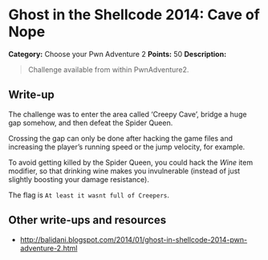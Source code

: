 # Ghost in the Shellcode 2014: Cave of Nope

**Category:** Choose your Pwn Adventure 2
**Points:** 50
**Description:**

> Challenge available from within PwnAdventure2.

## Write-up

The challenge was to enter the area called ‘Creepy Cave’, bridge a huge gap somehow, and then defeat the Spider Queen.

Crossing the gap can only be done after hacking the game files and increasing the player’s running speed or the jump velocity, for example.

To avoid getting killed by the Spider Queen, you could hack the _Wine_ item modifier, so that drinking wine makes you invulnerable (instead of just slightly boosting your damage resistance).

The flag is `At least it wasnt full of Creepers`.

## Other write-ups and resources

* <http://balidani.blogspot.com/2014/01/ghost-in-shellcode-2014-pwn-adventure-2.html>
